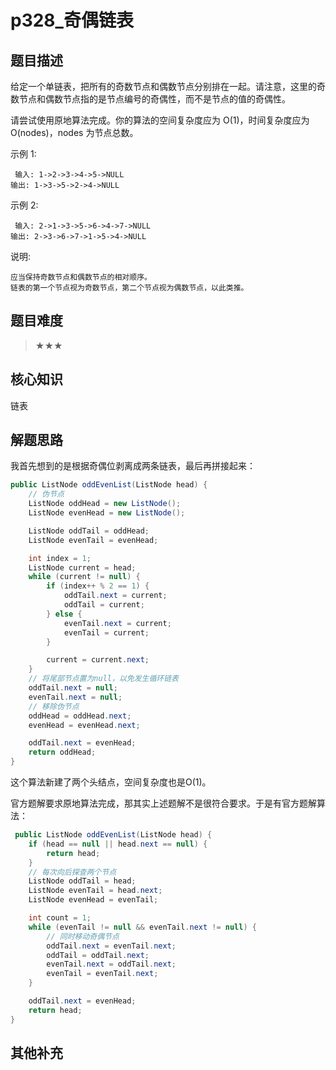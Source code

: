 # p328_奇偶链表
## 题目描述
给定一个单链表，把所有的奇数节点和偶数节点分别排在一起。请注意，这里的奇数节点和偶数节点指的是节点编号的奇偶性，而不是节点的值的奇偶性。 

 请尝试使用原地算法完成。你的算法的空间复杂度应为 O(1)，时间复杂度应为 O(nodes)，nodes 为节点总数。 

 示例 1: 
```
 输入: 1->2->3->4->5->NULL
输出: 1->3->5->2->4->NULL
 ```

 示例 2: 
```
 输入: 2->1->3->5->6->4->7->NULL 
输出: 2->3->6->7->1->5->4->NULL 
```
 说明: 

 ```
 应当保持奇数节点和偶数节点的相对顺序。 
 链表的第一个节点视为奇数节点，第二个节点视为偶数节点，以此类推。 
 ```
## 题目难度
> ★★★
## 核心知识
链表

## 解题思路


我首先想到的是根据奇偶位剥离成两条链表，最后再拼接起来：

```java
public ListNode oddEvenList(ListNode head) {
    // 伪节点
    ListNode oddHead = new ListNode();
    ListNode evenHead = new ListNode();

    ListNode oddTail = oddHead;
    ListNode evenTail = evenHead;

    int index = 1;
    ListNode current = head;
    while (current != null) {
        if (index++ % 2 == 1) {
            oddTail.next = current;
            oddTail = current;
        } else {
            evenTail.next = current;
            evenTail = current;
        }

        current = current.next;
    }
    // 将尾部节点置为null，以免发生循环链表
    oddTail.next = null;
    evenTail.next = null;
    // 移除伪节点
    oddHead = oddHead.next;
    evenHead = evenHead.next;

    oddTail.next = evenHead;
    return oddHead;
}
```

这个算法新建了两个头结点，空间复杂度也是O(1)。

官方题解要求原地算法完成，那其实上述题解不是很符合要求。于是有官方题解算法：

```java
 public ListNode oddEvenList(ListNode head) {
    if (head == null || head.next == null) {
        return head;
    }
    // 每次向后探查两个节点
    ListNode oddTail = head;
    ListNode evenTail = head.next;
    ListNode evenHead = evenTail;

    int count = 1;
    while (evenTail != null && evenTail.next != null) {
        // 同时移动奇偶节点
        oddTail.next = evenTail.next;
        oddTail = oddTail.next;
        evenTail.next = oddTail.next;
        evenTail = evenTail.next;
    }

    oddTail.next = evenHead;
    return head;
}
```


## 其他补充
